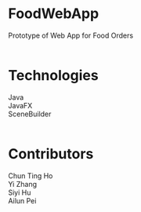 # FoodWebApp
Prototype of Web App for Food Orders<br/>
<br/>
# Technologies
Java<br/>
JavaFX<br/>
SceneBuilder<br/>
<br/>
# Contributors
Chun Ting Ho<br/>
Yi Zhang<br/>
Siyi Hu<br/>
Ailun Pei<br/> 
